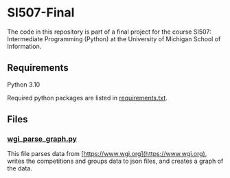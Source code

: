 # SI507-Final

The code in this repository is part of a final project for the course SI507: Intermediate Programming (Python) at the University of Michigan School of Information.

## Requirements

Python 3.10

Required python packages are listed in [requirements.txt](./source-code/requirements.txt).


## Files

### [wgi_parse_graph.py](./source-code/wgi_parse_graph.py)

This file parses data from [https://www.wgi.org](https://www.wgi.org), writes the competitions and groups data to json files, and creates a graph of the data.
